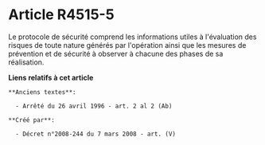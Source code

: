 # Article R4515-5

Le protocole de sécurité comprend les informations utiles à l'évaluation des risques de toute nature générés par l'opération
ainsi que les mesures de prévention et de sécurité à observer à chacune des phases de sa réalisation.

**Liens relatifs à cet article**

	**Anciens textes**:

	  - Arrêté du 26 avril 1996 - art. 2 al 2 (Ab)

	**Créé par**:

	  - Décret n°2008-244 du 7 mars 2008 - art. (V)
